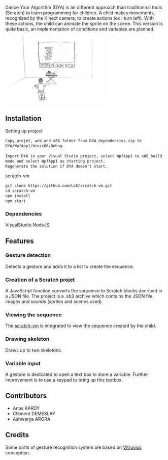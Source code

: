 Dance Your Algorithm (DYA) is an different approach than traditionnal tools (Scratch) to learn programming for children.
A child makes movements, recognized by the Kinect camera, to create actions (ex : turn left). With these actions, the child can animate the sprite on
the scene. This version is quite basic, an implementation of conditions and variables are planned.

![DYA](https://raw.githubusercontent.com/vince012/danceYourAlgorithm/master/position_camera.PNG)

## Installation

Setting up project

	Copy projet, web and x86 folder from DYA_dependencies.zip to DYA/WpfApp1/bin/x86/Debug.

	Import DYA in your Visual Studio project, select WpfApp1 to x86 build mode and select WpfApp1 as starting project.
	Regenerate the solution if DYA doesn't start.

scratch-vm

	git clone https://github.com/LLK/scratch-vm.git
	cd scratch-vm
	npm install
	npm start
	
### Dependencies

VisualStudio
NodeJS
	
## Features
### Gesture detection
        
Detects a gesture and adds it to a list to create the sequence.

### Creation of a Scratch projet

A JavaScript function converts the sequence to Scratch blocks decribed in a JSON file. The project is a .sb3 archive
which contains the JSON file, images and sounds (sprites and scenes used).

### Viewing the sequence

The [scratch-vm](https://github.com/LLK/scratch-vm) is integrated to view the sequence created by the child.

### Drawing skeleton

Draws up to two skeletons.

### Variable input

A gesture is dedicated to open a text box to store a variable. Further improvement is to use a keypad to
bring up this textbox.

## Contributors

* Anas KARDY
* Clément DEMESLAY
* Ashwarya ARORA

## Credits

Some parts of gesture recognition system are based on [Vitruvius](https://github.com/LightBuzz/Vitruvius) conception.
